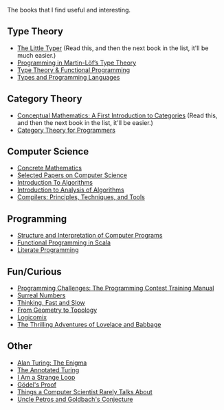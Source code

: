 The books that I find useful and interesting.

## Type Theory

* [The Little Typer](https://mitpress.mit.edu/books/little-typer) (Read this, and then the next book in the list, it'll be much easier.)
* [Programming in Martin-Löf’s Type Theory](http://www.cse.chalmers.se/research/group/logic/book/book.pdf)
* [Type Theory & Functional Programming](https://www.cs.kent.ac.uk/people/staff/sjt/TTFP/ttfp.pdf)
* [Types and Programming Languages](https://www.cis.upenn.edu/~bcpierce/tapl/)

## Category Theory

* [Conceptual Mathematics: A First Introduction to Categories](https://www.amazon.co.uk/Conceptual-Mathematics-First-Introduction-Categories/dp/052171916X) (Read this, and then the next book in the list, it'll be easier.)
* [Category Theory for Programmers](https://github.com/hmemcpy/milewski-ctfp-pdf)

## Computer Science
* [Concrete Mathematics](https://en.wikipedia.org/wiki/Concrete_Mathematics)
* [Selected Papers on Computer Science](https://www-cs-faculty.stanford.edu/~knuth/cs.html)
* [Introduction To Algorithms](https://mitpress.mit.edu/books/introduction-algorithms-third-edition)
* [Introduction to Analysis of Algorithms](https://aofa.cs.princeton.edu/home/)
* [Compilers: Principles, Techniques, and Tools](https://en.wikipedia.org/wiki/Compilers:_Principles,_Techniques,_and_Tools)

## Programming
* [Structure and Interpretation of Computer Programs](https://mitpress.mit.edu/sites/default/files/sicp/full-text/book/book.html)
* [Functional Programming in Scala](https://www.manning.com/books/functional-programming-in-scala)
* [Literate Programming](https://www-cs-faculty.stanford.edu/~knuth/lp.html)

## Fun/Curious
* [Programming Challenges: The Programming Contest Training Manual](https://www.amazon.co.uk/Programming-Challenges-Contest-Training-Computer/dp/0387001638)
* [Surreal Numbers](https://www-cs-faculty.stanford.edu/~knuth/sn.html)
* [Thinking, Fast and Slow](https://en.wikipedia.org/wiki/Thinking,_Fast_and_Slow)
* [From Geometry to Topology](https://www.amazon.co.uk/Geometry-Topology-Dover-Books-Mathematics/dp/0486419614)
* [Logicomix](https://en.wikipedia.org/wiki/Logicomix)
* [The Thrilling Adventures of Lovelace and Babbage](https://en.wikipedia.org/wiki/The_Thrilling_Adventures_of_Lovelace_and_Babbage)

## Other
* [Alan Turing: The Enigma](https://www.turing.org.uk/book/)
* [The Annotated Turing](https://www.amazon.co.uk/Annotated-Turing-Through-Historic-Computability/dp/0470229055)
* [I Am a Strange Loop](https://en.wikipedia.org/wiki/I_Am_a_Strange_Loop)
* [Gödel's Proof](https://www.amazon.co.uk/dp/B004DL2JCE/ref=dp-kindle-redirect?_encoding=UTF8&btkr=1)
* [Things a Computer Scientist Rarely Talks About](https://www-cs-faculty.stanford.edu/~knuth/things.html)
* [Uncle Petros and Goldbach's Conjecture](https://en.wikipedia.org/wiki/Uncle_Petros_and_Goldbach's_Conjecture)

